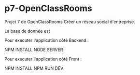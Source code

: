 # p7-OpenClassRooms

Projet 7 de OpenClassRooms
Créer un réseau social d'entreprise.

La base de donnée est 

Pour executer l'application côté Backend :

NPM INSTALL
NODE SERVER

Pour executer l'application côté Front :

NPM INSTALL
NPM RUN DEV



